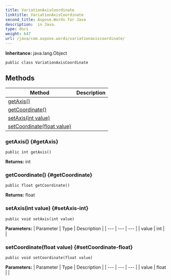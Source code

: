 ```yaml
---
title: VariationAxisCoordinate
linktitle: VariationAxisCoordinate
second_title: Aspose.Words for Java
description:  in Java.
type: docs
weight: 647
url: /java/com.aspose.words/variationaxiscoordinate/
---
```


**Inheritance:**
java.lang.Object
```
public class VariationAxisCoordinate
```
## Methods

| Method | Description |
| --- | --- |
| [getAxis()](#getAxis) |  |
| [getCoordinate()](#getCoordinate) |  |
| [setAxis(int value)](#setAxis-int) |  |
| [setCoordinate(float value)](#setCoordinate-float) |  |
### getAxis() {#getAxis}
```
public int getAxis()
```




**Returns:**
int
### getCoordinate() {#getCoordinate}
```
public float getCoordinate()
```




**Returns:**
float
### setAxis(int value) {#setAxis-int}
```
public void setAxis(int value)
```




**Parameters:**
| Parameter | Type | Description |
| --- | --- | --- |
| value | int |  |

### setCoordinate(float value) {#setCoordinate-float}
```
public void setCoordinate(float value)
```




**Parameters:**
| Parameter | Type | Description |
| --- | --- | --- |
| value | float |  |

